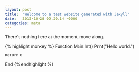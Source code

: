 ```yaml
---
layout: post
title:  "Welcome to a test website generated with Jekyll"
date:   2015-10-28 05:30:14 -0600
categories: meta
---
```

There's nothing here at the moment, move along.

{% highlight monkey %}
Function Main:Int()
	Print("Hello world.")

	Return 0
End
{% endhighlight %}
